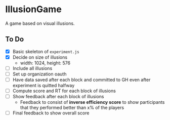 # IllusionGame
A game based on visual illusions.

## To Do
- [x] Basic skeleton of `experiment.js`
- [x] Decide on size of illusions
  - width: 1024, height: 576
- [ ] Include all illusions 
- [ ] Set up organization oauth 
- [ ] Have data saved after each block and committed to GH even after experiment is quitted halfway
- [ ] Compute score and RT for each block of illusions  
- [ ] Show feedback after each block of illusions 
  - Feedback to consist of **inverse efficiency score** to show participants that they performed better than x% of the players
- [ ] Final feedback to show overall score
